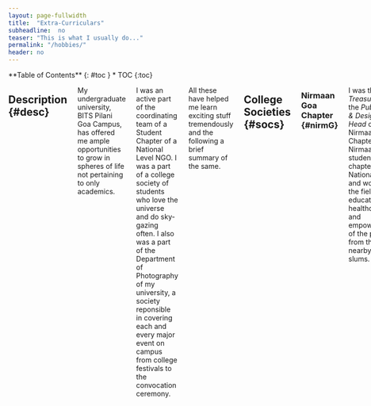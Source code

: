 ```yaml
---
layout: page-fullwidth
title:  "Extra-Curriculars"
subheadline:  no
teaser: "This is what I usually do..."
permalink: "/hobbies/"
header: no
--- 
```

<div class="row">
<div class="medium-4 medium-push-8 columns" markdown="1">
<div class="panel radius" markdown="1">
**Table of Contents**
{: #toc }
*  TOC
{:toc}
</div>
</div>



<div class="medium-8 medium-pull-4 columns" markdown="1">

## Description {#desc}

My undergraduate university, BITS Pilani Goa Campus, has offered me ample opportunities to grow in spheres of life not pertaining to only academics.

I was an active part of the coordinating team of a Student Chapter of a National Level NGO. I was a part of a college society of students who love the universe and do sky-gazing often. I also was a part of the Department of Photography of my university, a society reponsible in covering each and every major event on campus from college festivals to the convocation ceremony. 

All these have helped me learn exciting stuff tremendously and the following a brief summary of the same.
<!--more-->

## College Societies {#socs}

### Nirmaan Goa Chapter {#nirmG}

I was the <i>Treasurer</i> and the <i> Publicity & Design Head</i> of the Nirmaan Goa Chapter. Nirmaan is a student chapter of a National NGO and work in the fields of education, healthcare and empowerment of the people from the nearby urban slums.

Being the Treasurer, I along with the president of the chapter handled the finances of the entire chapter. This helped me implement the knowledge of accounting I had learnt in my college curriculum. Being the Publicity and Design Head helped me gain leadership skills and apply my creativity for a platform that made an impact in the society. I led a team of anout 10 juniors, who carried out the publicity and design of the entire chapter and it's events!

### Department of Photography {#dopy}

I was an active participant of Department of Photography (DoPY BITS Pilani Goa Campus). I was inducted in my first year and since then I have learned a lot and have creatively inculcated my passion for Photography and Videography. I learned how to operate a DSLR and the nitty-gritties of Photography, Framing and Videography. I also learned how to edit photos and videos and have also developed a recent passion for the same!

<p><a class="button tiny radius" href="/hobbies/DoPY/">Click here to see some of my Photos and Videos! >></a></p>

### SEDS Celestia {#sedsC}

I was an active part of SEDS Celestia, the Astrophysics and Astronomy Club of my college. SEDS Celestia is a group of space enthusiasts who have long discussions, meetings and projects about the universe and STEM in general! Being a part of this club has helped me socialize with my peers and has incuclated my hobby of Stargazing. 

</div>
